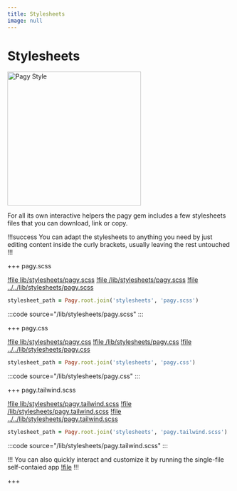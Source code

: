 ```yaml
---
title: Stylesheets
image: null
---
```


# Stylesheets

<img src="/pagy/docs/assets/images/pagy-style.png" width="300" title="Pagy Style">

For all its own interactive helpers the pagy gem includes a few stylesheets files that you can download, link or copy.

!!!success
You can adapt the stylesheets to anything you need by just editing content inside the curly brackets, usually leaving the rest
untouched
!!!


+++ pagy.scss

[!file lib/stylesheets/pagy.scss](lib/stylesheets/pagy.scss)
[!file /lib/stylesheets/pagy.scss](/lib/stylesheets/pagy.scss)
[!file ../../lib/stylesheets/pagy.scss](../../lib/stylesheets/pagy.scss)

```ruby 
stylesheet_path = Pagy.root.join('stylesheets', 'pagy.scss')
```

:::code source="/lib/stylesheets/pagy.scss" :::

+++ pagy.css

[!file lib/stylesheets/pagy.css](lib/stylesheets/pagy.css)
[!file /lib/stylesheets/pagy.css](/lib/stylesheets/pagy.css)
[!file ../../lib/stylesheets/pagy.css](../../lib/stylesheets/pagy.css)

```ruby 
stylesheet_path = Pagy.root.join('stylesheets', 'pagy.css')
```

:::code source="/lib/stylesheets/pagy.css" :::

+++ pagy.tailwind.scss

[!file lib/stylesheets/pagy.tailwind.scss](lib/stylesheets/pagy.tailwind.scss)
[!file /lib/stylesheets/pagy.tailwind.scss](/lib/stylesheets/pagy.tailwind.scss)
[!file ../../lib/stylesheets/pagy.tailwind.scss](../../lib/stylesheets/pagy.tailwind.scss)


```ruby 
stylesheet_path = Pagy.root.join('stylesheets', 'pagy.tailwind.scss')
```

:::code source="/lib/stylesheets/pagy.tailwind.scss" :::

!!!
You can also quickly interact and customize it by running the single-file self-contaied app [!file](../apps/tailwind_app.ru)
!!!

+++
